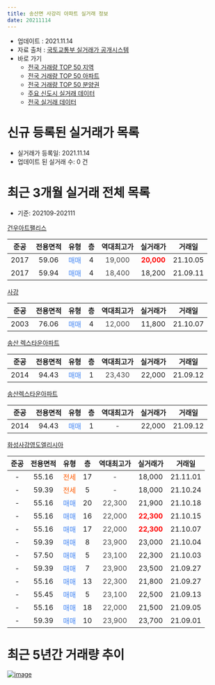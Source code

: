 ```yaml
---
title: 송산면 사강리 아파트 실거래 정보
date: 20211114
---
```


* 업데이트 : 2021.11.14
* 자료 출처 : [국토교통부 실거래가 공개시스템](http://rt.molit.go.kr)
* 바로 가기
    * [전국 거래량 TOP 50 지역](https://apt-info.github.io/apt-trade-info/tr)
    * [전국 거래량 TOP 50 아파트](https://apt-info.github.io/apt-trade-info/ta)
    * [전국 거래량 TOP 50 분양권](https://apt-info.github.io/apt-trade-info/tb)
    * [주요 신도시 실거래 데이터](https://apt-info.github.io/apt-trade-info/newtown)
    * [전국 실거래 데이터](https://apt-info.github.io/apt-trade-info/all)



<script async src="https://pagead2.googlesyndication.com/pagead/js/adsbygoogle.js"></script>
<!-- 기본광고 -->
<ins class="adsbygoogle"
     style="display:block"
     data-ad-client="ca-pub-1142216861245946"
     data-ad-slot="4805727019"
     data-ad-format="auto"
     data-full-width-responsive="true"></ins>
<script>
     (adsbygoogle = window.adsbygoogle || []).push({});
</script>


# 신규 등록된 실거래가 목록

* 실거래가 등록일: 2021.11.14
* 업데이트 된 실거래 수: 0 건




<script async src="https://pagead2.googlesyndication.com/pagead/js/adsbygoogle.js"></script>
<!-- 기본광고 -->
<ins class="adsbygoogle"
     style="display:block"
     data-ad-client="ca-pub-1142216861245946"
     data-ad-slot="4805727019"
     data-ad-format="auto"
     data-full-width-responsive="true"></ins>
<script>
     (adsbygoogle = window.adsbygoogle || []).push({});
</script>


# 최근 3개월 실거래 전체 목록
* 기준: 202109-202111


[건우아트팰리스](https://search.naver.com/search.naver?query=%EA%B1%B4%EC%9A%B0%EC%95%84%ED%8A%B8%ED%8C%B0%EB%A6%AC%EC%8A%A4)

|준공|전용면적|유형|층|역대최고가|실거래가|거래일|
|:---:|:---:|:---:|:---:|:---:|:---:|:---:|
|2017|59.06|<span style="color:#4285F3">매매</span>|4|<span style="color:#444444">19,000</span>|<b><span style="color:#FF0000">20,000</span></b>|21.10.05|
|2017|59.94|<span style="color:#4285F3">매매</span>|4|<span style="color:#444444">18,400</span>|18,200|21.09.11|

[사강](https://search.naver.com/search.naver?query=%EC%82%AC%EA%B0%95)

|준공|전용면적|유형|층|역대최고가|실거래가|거래일|
|:---:|:---:|:---:|:---:|:---:|:---:|:---:|
|2003|76.06|<span style="color:#4285F3">매매</span>|4|<span style="color:#444444">12,000</span>|11,800|21.10.07|

[송산 렉스타운아파트](https://search.naver.com/search.naver?query=%EC%86%A1%EC%82%B0+%EB%A0%89%EC%8A%A4%ED%83%80%EC%9A%B4%EC%95%84%ED%8C%8C%ED%8A%B8)

|준공|전용면적|유형|층|역대최고가|실거래가|거래일|
|:---:|:---:|:---:|:---:|:---:|:---:|:---:|
|2014|94.43|<span style="color:#4285F3">매매</span>|1|<span style="color:#444444">23,430</span>|22,000|21.09.12|

[송산렉스타운아파트](https://search.naver.com/search.naver?query=%EC%86%A1%EC%82%B0%EB%A0%89%EC%8A%A4%ED%83%80%EC%9A%B4%EC%95%84%ED%8C%8C%ED%8A%B8)

|준공|전용면적|유형|층|역대최고가|실거래가|거래일|
|:---:|:---:|:---:|:---:|:---:|:---:|:---:|
|2014|94.43|<span style="color:#4285F3">매매</span>|1|<span style="color:#444444">-</span>|22,000|21.09.12|

[화성사강영도엘리시아](https://search.naver.com/search.naver?query=%ED%99%94%EC%84%B1%EC%82%AC%EA%B0%95%EC%98%81%EB%8F%84%EC%97%98%EB%A6%AC%EC%8B%9C%EC%95%84)

|준공|전용면적|유형|층|역대최고가|실거래가|거래일|
|:---:|:---:|:---:|:---:|:---:|:---:|:---:|
|-|55.16|<span style="color:#FF5A00">전세</span>|17|<span style="color:#444444">-</span>|18,000|21.11.01|
|-|59.39|<span style="color:#FF5A00">전세</span>|5|<span style="color:#444444">-</span>|18,000|21.10.24|
|-|55.16|<span style="color:#4285F3">매매</span>|20|<span style="color:#444444">22,300</span>|21,900|21.10.18|
|-|55.16|<span style="color:#4285F3">매매</span>|16|<span style="color:#444444">22,000</span>|<b><span style="color:#FF0000">22,300</span></b>|21.10.15|
|-|55.16|<span style="color:#4285F3">매매</span>|17|<span style="color:#444444">22,000</span>|<b><span style="color:#FF0000">22,300</span></b>|21.10.07|
|-|59.39|<span style="color:#4285F3">매매</span>|8|<span style="color:#444444">23,900</span>|23,000|21.10.04|
|-|57.50|<span style="color:#4285F3">매매</span>|5|<span style="color:#444444">23,100</span>|22,300|21.10.03|
|-|59.39|<span style="color:#4285F3">매매</span>|7|<span style="color:#444444">23,900</span>|23,500|21.09.27|
|-|55.16|<span style="color:#4285F3">매매</span>|13|<span style="color:#444444">22,300</span>|21,800|21.09.27|
|-|55.45|<span style="color:#4285F3">매매</span>|5|<span style="color:#444444">23,100</span>|22,500|21.09.13|
|-|55.16|<span style="color:#4285F3">매매</span>|18|<span style="color:#444444">22,000</span>|21,500|21.09.05|
|-|59.39|<span style="color:#4285F3">매매</span>|10|<span style="color:#444444">23,900</span>|23,700|21.09.01|



<script async src="https://pagead2.googlesyndication.com/pagead/js/adsbygoogle.js"></script>
<!-- 기본광고 -->
<ins class="adsbygoogle"
     style="display:block"
     data-ad-client="ca-pub-1142216861245946"
     data-ad-slot="4805727019"
     data-ad-format="auto"
     data-full-width-responsive="true"></ins>
<script>
     (adsbygoogle = window.adsbygoogle || []).push({});
</script>


# 최근 5년간 거래량 추이


<div style="width:100%;">
    <canvas id="deal_progress" height="200"></canvas>
</div>

<script>
new Chart(document.getElementById("deal_progress"), {
    type: 'line',
    data: {
        labels: ['16.01','16.02','16.03','16.05','16.06','16.07','16.08','16.10','16.11','16.12','17.02','17.03','17.04','17.06','17.07','17.08','17.09','17.11','17.12','18.02','18.04','18.06','18.07','18.08','19.01','19.02','19.03','19.05','19.06','19.08','19.09','19.10','19.11','19.12','20.01','20.02','20.03','20.04','20.05','20.06','20.07','20.08','20.09','20.10','20.12','21.01','21.02','21.03','21.04','21.05','21.06','21.07','21.08','21.09','21.10','21.11'],
        datasets: [{
            label: '매매/분양권',
            data: [1,0,0,2,4,1,3,3,1,1,4,2,1,1,3,1,1,3,1,1,1,1,1,1,1,0,1,1,1,1,1,5,3,7,11,8,4,5,11,7,3,5,4,2,5,1,7,2,3,1,2,3,6,8,7,0],
            borderColor: "rgba(66, 133, 243, 1)",
            backgroundColor: "rgba(66, 133, 243, 0.05)",
            borderWidth: 1,
            pointRadius: 0,
            fill: false,
            lineTension: 0
        },{
            label: '전/월세',
            data: [0,2,1,0,0,0,2,0,0,0,2,1,0,0,0,1,0,0,0,0,0,0,0,0,1,1,0,1,0,0,0,0,1,0,0,3,0,2,0,3,1,1,0,1,0,1,0,1,0,0,0,0,0,0,1,1],
            borderColor: "rgba(255, 90, 0, 1)",
            backgroundColor: "rgba(255, 90, 0, 0.05)",
            borderWidth: 1,
            pointRadius: 0,
            fill: false,
            lineTension: 0
        },{
            label: '합계',
            data: [1,2,1,2,4,1,5,3,1,1,6,3,1,1,3,2,1,3,1,1,1,1,1,1,2,1,1,2,1,1,1,5,4,7,11,11,4,7,11,10,4,6,4,3,5,2,7,3,3,1,2,3,6,8,8,1],
            borderColor: "rgba(0, 0, 0, 1)",
            backgroundColor: "rgba(0, 0, 0, 0.03)",
            borderWidth: 0.1,
            pointRadius: 0,
            fill: true,
            lineTension: 0
        }
        ]
    },
    options: {
        responsive: true,
        title: {
            display: false
        },
        tooltips: {
            mode: 'index',
            intersect: false
        },
        hover: {
            mode: 'nearest',
            intersect: true
        },
        scales: {
            xAxes: [{
                display: true,
                scaleLabel: {
                    display: true,
                    labelString: '년/월'
                }
            }],
            yAxes: [{
                display: true,
                ticks: {
                    suggestedMin: 0,
                },
                scaleLabel: {
                    display: true,
                    labelString: '실거래 수'
                }
            }]
        }
    }
});

</script>


[![image](https://apt-info.github.io/images/2020-01-03-apt-trade-info/1024x500.png)](https://play.google.com/store/apps/details?id=com.aptinfo.apttradeinfo)


